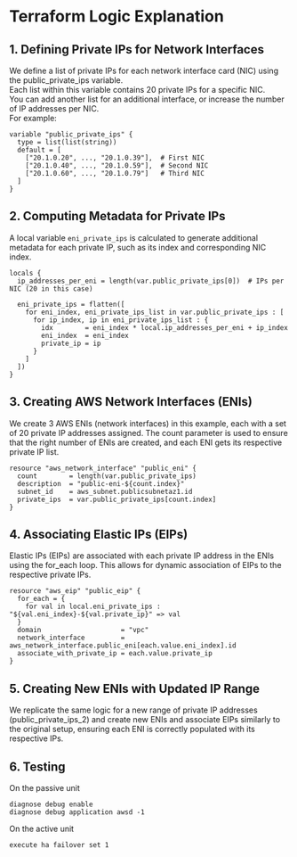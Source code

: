 # Terraform Logic Explanation
## 1. Defining Private IPs for Network Interfaces
We define a list of private IPs for each network interface card (NIC) using the public_private_ips variable. <br>
Each list within this variable contains 20 private IPs for a specific NIC. <br>
You can add another list for an additional interface, or increase the number of IP addresses per NIC. <br>
For example:
```
variable "public_private_ips" {
  type = list(list(string))
  default = [
    ["20.1.0.20", ..., "20.1.0.39"],  # First NIC
    ["20.1.0.40", ..., "20.1.0.59"],  # Second NIC
    ["20.1.0.60", ..., "20.1.0.79"]   # Third NIC
  ]
}
```
## 2. Computing Metadata for Private IPs
A local variable `eni_private_ips` is calculated to generate additional metadata for each private IP, such as its index and corresponding NIC index.
```
locals {
  ip_addresses_per_eni = length(var.public_private_ips[0])  # IPs per NIC (20 in this case)

  eni_private_ips = flatten([
    for eni_index, eni_private_ips_list in var.public_private_ips : [
      for ip_index, ip in eni_private_ips_list : {
        idx        = eni_index * local.ip_addresses_per_eni + ip_index
        eni_index  = eni_index
        private_ip = ip
      }
    ]
  ])
}
```
## 3. Creating AWS Network Interfaces (ENIs)

We create 3 AWS ENIs (network interfaces) in this example, each with a set of 20 private IP addresses assigned. The count parameter is used to ensure that the right number of ENIs are created, and each ENI gets its respective private IP list.

```
resource "aws_network_interface" "public_eni" {
  count        = length(var.public_private_ips)
  description  = "public-eni-${count.index}"
  subnet_id    = aws_subnet.publicsubnetaz1.id
  private_ips  = var.public_private_ips[count.index]
}
```
## 4. Associating Elastic IPs (EIPs)

Elastic IPs (EIPs) are associated with each private IP address in the ENIs using the for_each loop. This allows for dynamic association of EIPs to the respective private IPs.

```
resource "aws_eip" "public_eip" {
  for_each = {
    for val in local.eni_private_ips : "${val.eni_index}-${val.private_ip}" => val
  }
  domain                    = "vpc"
  network_interface         = aws_network_interface.public_eni[each.value.eni_index].id
  associate_with_private_ip = each.value.private_ip
}
```
## 5. Creating New ENIs with Updated IP Range

We replicate the same logic for a new range of private IP addresses (public_private_ips_2) and create new ENIs and associate EIPs similarly to the original setup, ensuring each ENI is correctly populated with its respective IPs.

## 6. Testing
On the passive unit
```
diagnose debug enable
diagnose debug application awsd -1
```
On the active unit
```
execute ha failover set 1
```
